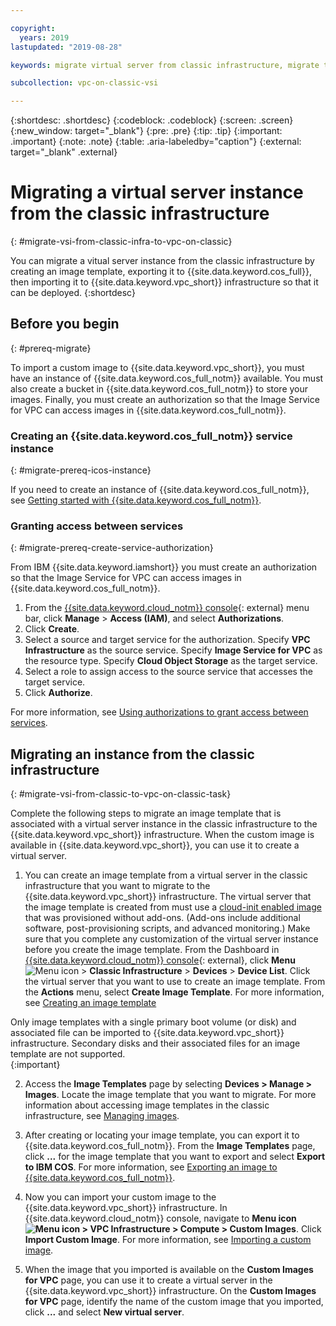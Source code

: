 ```yaml
---

copyright:
  years: 2019
lastupdated: "2019-08-28"

keywords: migrate virtual server from classic infrastructure, migrate to vpc, migrate image template, image template, import image to vpc infrastructure, migrate virtual server, migrate instance

subcollection: vpc-on-classic-vsi

---
```


{:shortdesc: .shortdesc}
{:codeblock: .codeblock}
{:screen: .screen}
{:new_window: target="_blank"}
{:pre: .pre}
{:tip: .tip}
{:important: .important}
{:note: .note}
{:table: .aria-labeledby="caption"}
{:external: target="_blank" .external}

# Migrating a virtual server instance from the classic infrastructure
{: #migrate-vsi-from-classic-infra-to-vpc-on-classic}

You can migrate a vitual server instance from the classic infrastructure by creating an image template, exporting it to {{site.data.keyword.cos_full}}, then importing it to {{site.data.keyword.vpc_short}} infrastructure so that it can be deployed. 
{:shortdesc}

## Before you begin
{: #prereq-migrate}

To import a custom image to {{site.data.keyword.vpc_short}}, you must have an instance of {{site.data.keyword.cos_full_notm}} available. You must also create a bucket in {{site.data.keyword.cos_full_notm}} to store your images. Finally, you must create an authorization so that the Image Service for VPC can access images in {{site.data.keyword.cos_full_notm}}.

### Creating an {{site.data.keyword.cos_full_notm}} service instance
{: #migrate-prereq-icos-instance}

If you need to create an instance of {{site.data.keyword.cos_full_notm}}, see [Getting started with {{site.data.keyword.cos_full_notm}}](/docs/services/cloud-object-storage?topic=cloud-object-storage-getting-started).


### Granting access between services
{: #migrate-prereq-create-service-authorization}

From IBM {{site.data.keyword.iamshort}} you must create an authorization so that the Image Service for VPC can access images in {{site.data.keyword.cos_full_notm}}. 

1. From the [{{site.data.keyword.cloud_notm}} console](https://console.cloud.ibm.com/vpc){: external} menu bar, click **Manage** &gt; **Access (IAM)**, and select **Authorizations**.
2. Click **Create**.
3. Select a source and target service for the authorization. Specify **VPC Infrastructure**  as the source service. Specify **Image Service for VPC** as the resource type. Specify **Cloud Object Storage**  as the target service.
4. Select a role to assign access to the source service that accesses the target service.
5. Click **Authorize**.

For more information, see [Using authorizations to grant access between services](/docs/iam?topic=iam-serviceauth#serviceauth).

## Migrating an instance from the classic infrastructure
{: #migrate-vsi-from-classic-to-vpc-on-classic-task}

Complete the following steps to migrate an image template that is associated with a virtual server instance in the classic infrastructure to the {{site.data.keyword.vpc_short}} infrastructure. When the custom image is available in {{site.data.keyword.vpc_short}}, you can use it to create a virtual server.

1. You can create an image template from a virtual server in the classic infrastructure that you want to migrate to the {{site.data.keyword.vpc_short}} infrastructure. The virtual server that the image template is created from must use a [cloud-init enabled image](/docs/infrastructure/image-templates?topic=image-templates-provisioning-with-a-cloud-init-enabled-image) that was provisioned without add-ons. (Add-ons include additional software, post-provisioning scripts, and advanced monitoring.) Make sure that you complete any customization of the virtual server instance before you create the image template. From the Dashboard in [{{site.data.keyword.cloud_notm}} console](https://cloud.ibm.com/){: external}, click **Menu** ![Menu icon](../../icons/icon_hamburger.svg) > **Classic Infrastructure** > **Devices** > **Device List**. Click the virtual server that you want to use to create an image template. From the **Actions** menu, select **Create Image Template**. For more information, see [Creating an image template](/docs/infrastructure/image-templates?topic=image-templates-creating-an-image-template)

  Only image templates with a single primary boot volume (or disk) and associated file can be imported to {{site.data.keyword.vpc_short}} infrastructure. Secondary disks and their associated files for an image template are not supported.  
  {:important}

2. Access the **Image Templates** page by selecting **Devices > Manage > Images**. Locate the image template that you want to migrate. For more information about accessing image templates in the classic infrastructure, see [Managing images](/docs/infrastructure/image-templates?topic=image-templates-managing-images-from-the-image-templates-page).
  
3. After creating or locating your image template, you can export it to {{site.data.keyword.cos_full_notm}}. From the **Image Templates** page, click **...** for the image template that you want to export and select **Export to IBM COS**. For more information, see [Exporting an image to {{site.data.keyword.cos_full_notm}}](/docs/infrastructure/image-templates?topic=image-templates-exporting-an-image-to-ibm-cloud-object-storage).  

4. Now you can import your custom image to the {{site.data.keyword.vpc_short}} infrastructure. In {{site.data.keyword.cloud_notm}} console, navigate to **Menu icon ![Menu icon](../icons/icon_hamburger.svg) > VPC Infrastructure > Compute > Custom Images**. Click **Import Custom Image**. For more information, see [Importing a custom image](/docs/vpc-on-classic-vsi?topic=vpc-on-classic-vsi-managing-images#import-custom-image).

5. When the image that you imported is available on the **Custom Images for VPC** page, you can use it to create a virtual server in the {{site.data.keyword.vpc_short}} infrastructure. On the **Custom Images for VPC** page, identify the name of the custom image that you imported, click **...** and select **New virtual server**.
